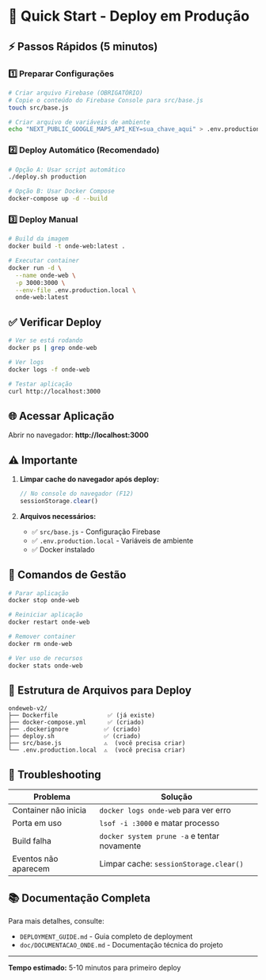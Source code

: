 # 🚀 Quick Start - Deploy em Produção

## ⚡ Passos Rápidos (5 minutos)

### 1️⃣ Preparar Configurações

```bash
# Criar arquivo Firebase (OBRIGATÓRIO)
# Copie o conteúdo do Firebase Console para src/base.js
touch src/base.js

# Criar arquivo de variáveis de ambiente
echo "NEXT_PUBLIC_GOOGLE_MAPS_API_KEY=sua_chave_aqui" > .env.production.local
```

### 2️⃣ Deploy Automático (Recomendado)

```bash
# Opção A: Usar script automático
./deploy.sh production

# Opção B: Usar Docker Compose
docker-compose up -d --build
```

### 3️⃣ Deploy Manual

```bash
# Build da imagem
docker build -t onde-web:latest .

# Executar container
docker run -d \
  --name onde-web \
  -p 3000:3000 \
  --env-file .env.production.local \
  onde-web:latest
```

## ✅ Verificar Deploy

```bash
# Ver se está rodando
docker ps | grep onde-web

# Ver logs
docker logs -f onde-web

# Testar aplicação
curl http://localhost:3000
```

## 🌐 Acessar Aplicação

Abrir no navegador: **http://localhost:3000**

## ⚠️ Importante

1. **Limpar cache do navegador após deploy:**
   ```javascript
   // No console do navegador (F12)
   sessionStorage.clear()
   ```

2. **Arquivos necessários:**
   - ✅ `src/base.js` - Configuração Firebase
   - ✅ `.env.production.local` - Variáveis de ambiente
   - ✅ Docker instalado

## 🛑 Comandos de Gestão

```bash
# Parar aplicação
docker stop onde-web

# Reiniciar aplicação
docker restart onde-web

# Remover container
docker rm onde-web

# Ver uso de recursos
docker stats onde-web
```

## 📝 Estrutura de Arquivos para Deploy

```
ondeweb-v2/
├── Dockerfile              ✅ (já existe)
├── docker-compose.yml      ✅ (criado)
├── .dockerignore          ✅ (criado)
├── deploy.sh              ✅ (criado)
├── src/base.js            ⚠️  (você precisa criar)
└── .env.production.local  ⚠️  (você precisa criar)
```

## 🔧 Troubleshooting

| Problema | Solução |
|----------|---------|
| Container não inicia | `docker logs onde-web` para ver erro |
| Porta em uso | `lsof -i :3000` e matar processo |
| Build falha | `docker system prune -a` e tentar novamente |
| Eventos não aparecem | Limpar cache: `sessionStorage.clear()` |

## 📚 Documentação Completa

Para mais detalhes, consulte:
- `DEPLOYMENT_GUIDE.md` - Guia completo de deployment
- `doc/DOCUMENTACAO_ONDE.md` - Documentação técnica do projeto

---

**Tempo estimado:** 5-10 minutos para primeiro deploy
